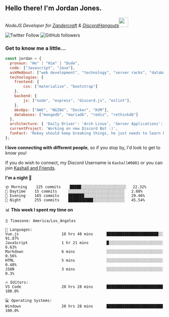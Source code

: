 <h2> Hello there! I'm Jordan Jones.</h2>
<p><em>NodeJS Developer for <a href="https://github.com/Zandercraft">Zandercraft</a> & <a href="https://github.com/DiscordHangouts">DiscordHangouts</a><img src="https://media.giphy.com/media/WUlplcMpOCEmTGBtBW/giphy.gif" width="30"></em></p>

![Twitter Follow](https://img.shields.io/twitter/follow/kashalls?label=Follow)
![GitHub followers](https://img.shields.io/github/followers/kashalls?label=Follow&style=social)

### Get to know me a little...

```javascript
const jordan = {
  pronoun: "He" | "Him" | "Dude",
  code: ["Javascript", "Java"],
  askMeAbout: ["web development", "technology", "server racks", "databases"],
  technologies: {
    frontend: {
        css: ["materialize", "bootstrap"]
    },
    backend: {
        js: ["node", "express", "discord.js", "eslint"],
    },
    devOps: ["AWS", "NGINX", "Docker", "KVM"],
    databases: ["mongodb", "mariadb", "redis", "rethinkdb"]
  },
  architecture: { 'Daily Driver': 'Arch Linux', 'Server Applications': 'Ubuntu Focal' },
  currentProject: 'Working on new Discord Bot :)',
  funFact: 'Rokey should keep breaking things, he just needs to learn how to fix them.'
};
```

<b>I love connecting with different people</b>, so if you stop by, I'd look to get to know you!

If you do wish to connect, my Discord Username is `Kashall#0001` or you can join <a href="https://discord.gg/Xv7WKN">Kashall and Friends</a>.

<!--START_SECTION:waka-->
**I'm a night 🦉** 

```text
🌞 Morning    125 commits    █████░░░░░░░░░░░░░░░░░░░░   22.32% 
🌆 Daytime    15 commits     ░░░░░░░░░░░░░░░░░░░░░░░░░   2.68% 
🌃 Evening    165 commits    ███████░░░░░░░░░░░░░░░░░░   29.46% 
🌙 Night      255 commits    ███████████░░░░░░░░░░░░░░   45.54%

```


📊 **This week I spent my time on** 

```text
⌚︎ Timezone: America/Los_Angeles

💬 Languages: 
Vue.js                   18 hrs 48 mins      ███████████████████████░░   91.87% 
JavaScript               1 hr 21 mins        █░░░░░░░░░░░░░░░░░░░░░░░░   6.63% 
Markdown                 6 mins              ░░░░░░░░░░░░░░░░░░░░░░░░░   0.56% 
HTML                     5 mins              ░░░░░░░░░░░░░░░░░░░░░░░░░   0.48% 
JSON                     3 mins              ░░░░░░░░░░░░░░░░░░░░░░░░░   0.3%

🔥 Editors: 
VS Code                  20 hrs 28 mins      █████████████████████████   100.0%

💻 Operating Systems: 
Windows                  20 hrs 28 mins      █████████████████████████   100.0%

```


<!--END_SECTION:waka-->

